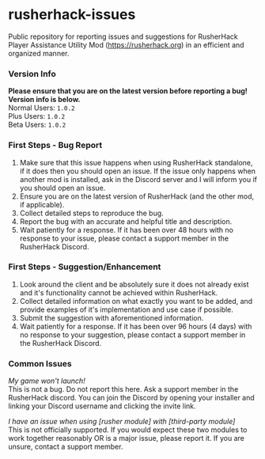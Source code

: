 # rusherhack-issues
Public repository for reporting issues and suggestions for RusherHack Player Assistance Utility Mod (https://rusherhack.org) in an efficient and organized manner.  

### Version Info
**Please ensure that you are on the latest version before reporting a bug! Version info is below.**  
Normal Users: `1.0.2`  
Plus Users: `1.0.2`  
Beta Users: `1.0.2`  

### First Steps - Bug Report

1. Make sure that this issue happens when using RusherHack standalone, if it does then you should open an issue. If the issue only happens when another mod is installed, ask in the Discord server and I will inform you if you should open an issue.
2. Ensure you are on the latest version of RusherHack (and the other mod, if applicable).
3. Collect detailed steps to reproduce the bug.
4. Report the bug with an accurate and helpful title and description.
5. Wait patiently for a response. If it has been over 48 hours with no response to your issue, please contact a support member in the RusherHack Discord.

### First Steps - Suggestion/Enhancement

1. Look around the client and be absolutely sure it does not already exist and it's functionality cannot be achieved within RusherHack.
2. Collect detailed information on what exactly you want to be added, and provide examples of it's implementation and use case if possible.
3. Submit the suggestion with aforementioned information.
4. Wait patiently for a response. If it has been over 96 hours (4 days) with no response to your suggestion, please contact a support member in the RusherHack Discord.

### Common Issues

*My game won't launch!*  
This is not a bug. Do not report this here. Ask a support member in the RusherHack discord. You can join the Discord by opening your installer and linking your Discord username and clicking the invite link.

*I have an issue when using \[rusher module\] with \[third-party module\]*  
This is not officially supported. If you would expect these two modules to work together reasonably OR is a major issue, please report it. If you are unsure, contact a support member.
